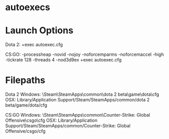 # autoexecs

# Launch Options
Dota 2: +exec autoexec.cfg

CS:GO: -processheap -novid -nojoy -noforcemparms -noforcemaccel -high -tickrate 128 -threads 4 -nod3d9ex +exec autoexec.cfg

# Filepaths
Dota 2
Windows: \Steam\SteamApps\common\dota 2 beta\game\dota\cfg
OSX: Library/Application Support/Steam/SteamApps/common/dota 2 beta/game/dota/cfg

CS:GO
Windows: \Steam\SteamApps\common\Counter-Strike: Global Offensive\csgo\cfg
OSX: Library/Application Support/Steam/SteamApps/common/Counter-Strike: Global Offensive/csgo/cfg
